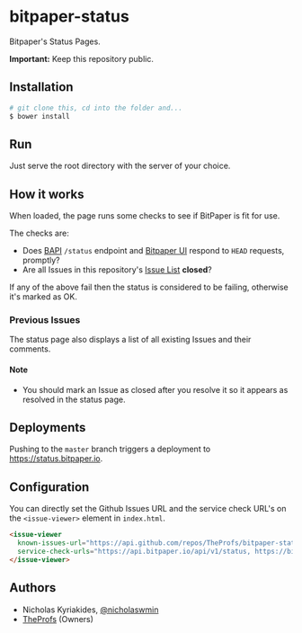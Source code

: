 # bitpaper-status

Bitpaper's Status Pages.

**Important:** Keep this repository public.

## Installation

```bash
# git clone this, cd into the folder and...
$ bower install
```

## Run

Just serve the root directory with the server of your choice.

## How it works

When loaded, the page runs some checks to see if BitPaper is fit for use.

The checks are:

- Does [BAPI][bapi] `/status` endpoint and [Bitpaper UI][bui] respond to `HEAD`
  requests, promptly?
- Are all Issues in this repository's [Issue List][bp-status-issues] **closed**?

If any of the above fail then the status is considered to be
failing, otherwise it's marked as OK.

### Previous Issues

The status page also displays a list of all existing Issues and their comments.

#### Note

- You should mark an Issue as closed after you resolve it so it appears as
resolved in the status page.

## Deployments

Pushing to the `master` branch triggers a deployment to
https://status.bitpaper.io.

## Configuration

You can directly set the Github Issues URL and the service check URL's
on the `<issue-viewer>` element in `index.html`.

```html
<issue-viewer
  known-issues-url="https://api.github.com/repos/TheProfs/bitpaper-status/issues?state=all"
  service-check-urls="https://api.bitpaper.io/api/v1/status, https://bitpaper.io">
</issue-viewer>
```

## Authors

- Nicholas Kyriakides, [@nicholaswmin][nicholaswmin]
- [TheProfs][the-profs] (Owners)

[bui]: https://github.com/TheProfs/bitpaper
[bapi]: https://github.com/TheProfs/bitpaper-api
[bp-status-issues]: https://github.com/TheProfs/bitpaper-status/issues
[nicholaswmin]: https://github.com/nicholaswmin
[the-profs]: https://github.com/TheProfs
[gh-page-overview]: https://pages.github.com/
